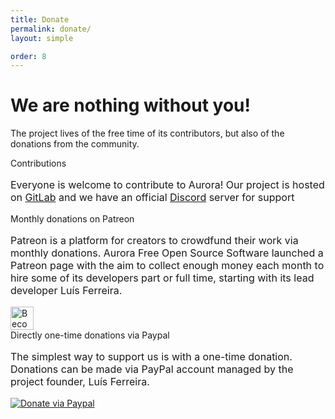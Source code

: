 ```yaml
---
title: Donate
permalink: donate/
layout: simple

order: 8
---
```


<div class="section no-pad-bot">
	<div class="container" id="greetings">
		<div class="row center">
			<h1 class="header col s12 light">We are nothing without you!</h1>
			<p class="light grey-text">The project lives of the free time of its contributors, but also of the donations from the community.</p>
		</div>
	</div>
</div>
<div class="col s12" id="cards">
	<div class="card">
		<div class="card-content">
			<span class="card-title grey-text text-darken-4">Contributions</span>
			<p style="font-size: 16px">Everyone is welcome to contribute to Aurora! Our project is hosted on <a href="//gitlab.com/{{ site.gitlab }}">GitLab</a> and we have an official <a href="{{ site.discord_url }}">Discord</a> server for support</p>
		</div>
	</div>
	<div class="card">
		<div class="card-content">
			<span class="card-title grey-text text-darken-4">Monthly donations on Patreon</span>
			<p style="font-size: 16px">Patreon is a platform for creators to crowdfund their work via monthly donations. Aurora Free Open Source Software launched
				a Patreon page with the aim to collect enough money each month to hire some of its developers part or full time, starting with its lead developer Luís Ferreira.</p>
			<a class="patreonImgLink" href="//www.patreon.com/bePatron?c=498670">
				<img alt="Become a patron!" src="../img/badge-donate_patreon.png" height="37px">
			</a>
		</div>
	</div>
	<div class="card">
		<div class="card-content">
			<span class="card-title grey-text text-darken-4">Directly one-time donations via Paypal</span>
			<p style="font-size: 16px">The simplest way to support us is with a one-time donation. Donations can be made via PayPal account managed by the project founder, Luís Ferreira.</p>
			<a class="paypalImgLink" href="//www.paypal.me/ljmf00">
				<img alt="Donate via Paypal" src="../img/badge-donate_paypal.gif">
			</a>
		</div>
	</div>
</div>